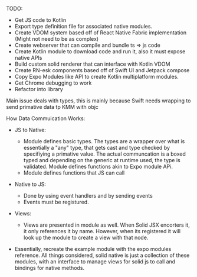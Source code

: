 TODO:
- Get JS code to Kotlin
- Export type definition file for associated native modules.
- Create VDOM system based off of React Native Fabric implementation (Might not need to be as complex)
- Create webserver that can compile and bundle ts => js code
- Create Kotlin module to download code and run it, also it must expose native APIs
- Build custom solid renderer that can interface with Kotlin VDOM
- Create RN-esk components based off of Swift UI and Jetpack compose
- Copy Expo Modules like API to create Kotlin multiplatform modules.
- Get Chrome debugging to work
- Refactor into library

Main issue deals with types, this is mainly because Swift needs wrapping to send primative data
tp KMM with objc

How Data Commuication Works:
- JS to Native:
    - Module defines basic types. The types are a wrapper over what is essentially a
     "any" type, that gets cast and type checked by specifiying a primative value.
     The actual communcation is a boxed typed and depending on the generic at runtime
     used, the type is validated.
     Module defines functions akin to Expo module APi.
    - Module defines functions that JS can call
- Native to JS:
    - Done by using event handlers and by sending events
    - Events must be registured.

- Views:
    - Views are presented in module as well. When Solid JSX encorters it,
    it only references it by name. However, when its registered it will look up
    the module to create a view with that node.

- Essentially, recreate the example module with the expo modules reference.
  All things considered, solid native is just a collection of these modules,
  with an interface to manage views for solid js to call and bindings for native
  methods.